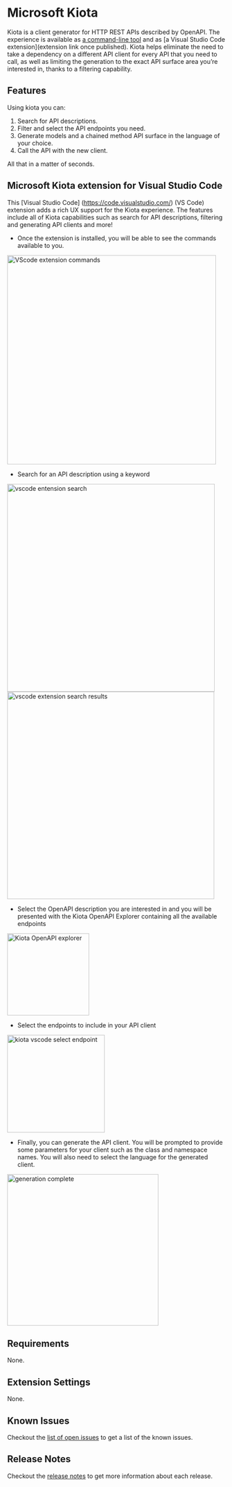 # Microsoft Kiota

Kiota is a client generator for HTTP REST APIs described by OpenAPI. The experience is available as [a command-line tool](https://www.nuget.org/packages/Microsoft.OpenApi.Kiota) and as [a Visual Studio Code extension](extension link once published).
Kiota helps eliminate the need to take a dependency on a different API client for every API that you need to call, as well as limiting the generation to the exact API surface area you’re interested in, thanks to a filtering capability.

## Features

Using kiota you can:

1. Search for API descriptions.
1. Filter and select the API endpoints you need.
1. Generate models and a chained method API surface in the language of your choice.
1. Call the API with the new client.

All that in a matter of seconds.

## Microsoft Kiota extension for Visual Studio Code 

This [Visual Studio Code] (https://code.visualstudio.com/) (VS Code) extension adds a rich UX support for the Kiota experience. The features include all of Kiota capabilities such as search for API descriptions, filtering and generating API clients and more! 

 * Once the extension is installed, you will be able to see the commands available to you. 

<img width="482" alt="VScode extension commands" src="https://user-images.githubusercontent.com/5781590/229946855-faff33bf-4e18-45eb-9b15-a42ac959a916.png">

* Search for an API description using a keyword 

<img width="479" alt="vscode entension search " src="https://user-images.githubusercontent.com/5781590/229947287-3a2850d0-d97e-4a1e-9440-9c97f8e66e1a.png">

<img width="478" alt="vscode extension search results" src="https://user-images.githubusercontent.com/5781590/229947317-dd24f722-d58c-41a6-a85b-fa7c0d48493e.png">

* Select the OpenAPI description you are interested in and you will be presented with the Kiota OpenAPI Explorer containing all the available endpoints 

<img width="189" alt="Kiota OpenAPI explorer" src="https://user-images.githubusercontent.com/5781590/229947806-27ff49b9-5877-41a2-b7df-c9c19f6f736e.png">

* Select the endpoints to include in your API client 

<img width="225" alt="kiota vscode select endpoint" src="https://user-images.githubusercontent.com/5781590/229948168-efecfd85-214a-4d65-a225-10b100b15a68.png">

* Finally, you can generate the API client. You will be prompted to provide some parameters for your client such as the class and namespace names. You will also need to select the language for the generated client.

<img width="349" alt="generation complete" src="https://user-images.githubusercontent.com/5781590/229949052-159f3a58-b0e6-421f-9ca5-b45dc49c4639.png">


## Requirements

None.

## Extension Settings

None.

## Known Issues

Checkout the [list of open issues](https://github.com/microsoft/kiota/issues) to get a list of the known issues.

## Release Notes

Checkout the [release notes](https://github.com/microsoft/kiota/releases) to get more information about each release.
